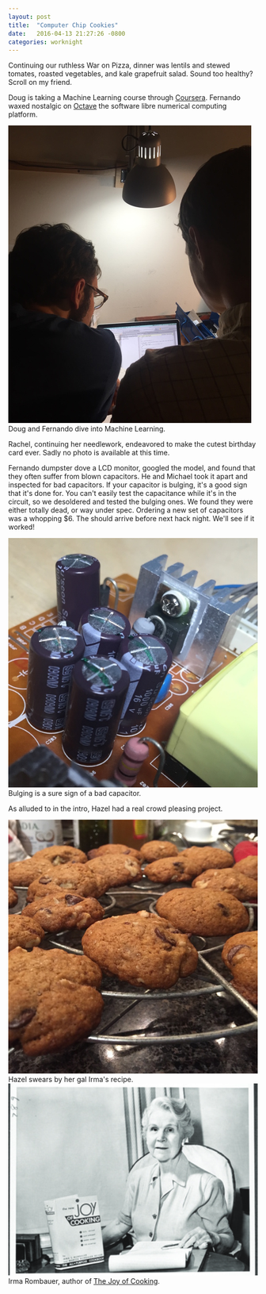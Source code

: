 ```yaml
---
layout: post
title:  "Computer Chip Cookies"
date:   2016-04-13 21:27:26 -0800
categories: worknight
---
```


Continuing our ruthless War on Pizza, dinner was lentils and stewed
tomates, roasted vegetables, and kale grapefruit salad. Sound too
healthy? Scroll on my friend.

Doug is taking a Machine Learning course through <a
href="https://www.coursera.org/">Coursera</a>. Fernando waxed nostalgic
on <a href="https://www.gnu.org/software/octave/">Octave</a> the
software libre numerical computing platform.

<div class='media-box'>
  <img src="/images/posts/2016-04-13/Learning Machine Learning.jpg" />
  <div class="caption">
    Doug and Fernando dive into Machine Learning.
  </div>
</div>

Rachel, continuing her needlework, endeavored to make the cutest
birthday card ever. Sadly no photo is available at this time.

Fernando dumpster dove a LCD monitor, googled the model, and found that
they often suffer from blown capacitors. He and Michael took it apart
and inspected for bad capacitors. If your capacitor is bulging, it's a
good sign that it's done for. You can't easily test the capacitance
while it's in the circuit, so we desoldered and tested the bulging ones.
We found they were either totally dead, or way under spec. Ordering a
new set of capacitors was a whopping $6. The should arrive before next
hack night. We'll see if it worked!

<div class='media-box'>
  <img src="/images/posts/2016-04-13/Bulging Capacitors.jpg" />
  <div class="caption">
    Bulging is a sure sign of a bad capacitor.
  </div>
</div>

As alluded to in the intro, Hazel had a real crowd pleasing project.

<div class='media-box'>
  <img src="/images/posts/2016-04-13/Cookies.jpg" />
  <div class="caption">
    Hazel swears by her gal Irma's recipe.
  </div>
</div>

<div class='media-box'>
  <img src="/images/posts/2016-04-13/Irma Rombauer.jpg" />
  <div class="caption">
    Irma Rombauer, author of <a href="https://en.wikipedia.org/wiki/Irma_S._Rombauer">The Joy of Cooking</a>.
  </div>
</div>


